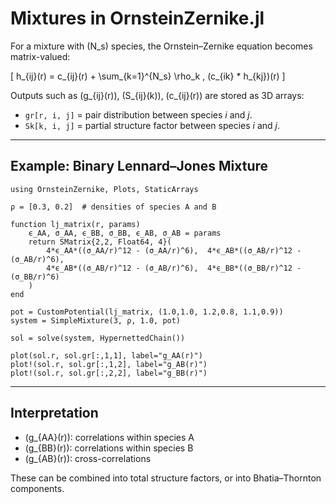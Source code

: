 # Mixtures in OrnsteinZernike.jl

For a mixture with \(N_s\) species, the Ornstein–Zernike equation becomes matrix-valued:  

\[
h_{ij}(r) = c_{ij}(r) + \sum_{k=1}^{N_s} \rho_k \, (c_{ik} * h_{kj})(r)
\]

Outputs such as \(g_{ij}(r)\), \(S_{ij}(k)\), \(c_{ij}(r)\) are stored as 3D arrays:  
- `gr[r, i, j]` = pair distribution between species *i* and *j*.  
- `Sk[k, i, j]` = partial structure factor between species *i* and *j*.

---

## Example: Binary Lennard–Jones Mixture

```@example 10
using OrnsteinZernike, Plots, StaticArrays

ρ = [0.3, 0.2]  # densities of species A and B

function lj_matrix(r, params)
    ϵ_AA, σ_AA, ϵ_BB, σ_BB, ϵ_AB, σ_AB = params
    return SMatrix{2,2, Float64, 4}(
        4*ϵ_AA*((σ_AA/r)^12 - (σ_AA/r)^6),  4*ϵ_AB*((σ_AB/r)^12 - (σ_AB/r)^6),
        4*ϵ_AB*((σ_AB/r)^12 - (σ_AB/r)^6),  4*ϵ_BB*((σ_BB/r)^12 - (σ_BB/r)^6)
    )
end

pot = CustomPotential(lj_matrix, (1.0,1.0, 1.2,0.8, 1.1,0.9))
system = SimpleMixture(3, ρ, 1.0, pot)

sol = solve(system, HypernettedChain())

plot(sol.r, sol.gr[:,1,1], label="g_AA(r)")
plot!(sol.r, sol.gr[:,1,2], label="g_AB(r)")
plot!(sol.r, sol.gr[:,2,2], label="g_BB(r)")
```
---

## Interpretation

- \(g_{AA}(r)\): correlations within species A  
- \(g_{BB}(r)\): correlations within species B  
- \(g_{AB}(r)\): cross-correlations  

These can be combined into total structure factors, or into Bhatia–Thornton components.
